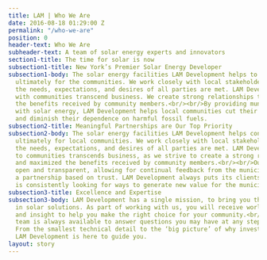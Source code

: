 ```yaml
---
title: LAM | Who We Are
date: 2016-08-18 01:29:00 Z
permalink: "/who-we-are"
position: 0
header-text: Who We Are
subheader-text: A team of solar energy experts and innovators
section1-title: The time for solar is now
subsection1-title: New York’s Premier Solar Energy Developer
subsection1-body: The solar energy facilities LAM Development helps to develop are
  ultimately for the communities. We work closely with local stakeholders to ensure
  the needs, expectations, and desires of all parties are met. LAM Development’s connections
  with communities transcend business. We create strong relationships to maximize
  the benefits received by community members.<br/><br/>By providing municipal governments
  with solar energy, LAM Development helps local communities cut their energy costs
  and diminish their dependence on harmful fossil fuels.
subsection2-title: Meaningful Partnerships are Our Top Priority
subsection2-body: The solar energy facilities LAM Development helps construct are
  ultimately for local communities. We work closely with local stakeholders to ensure
  the needs, expectations, and desires of all parties are met. LAM Development’s relation
  to communities transcends business, as we strive to create a strong relationship
  and maximized the benefits received by community members.<br/><br/>Our process is
  open and transparent, allowing for continual feedback from the municipality and
  a partnership based on trust. LAM Development always puts its clients first, and
  is consistently looking for ways to generate new value for the municipality.
subsection3-title: Excellence and Expertise
subsection3-body: LAM Development has a single mission, to bring you the very best
  in solar solutions. As part of working with us, you will receive world-class advice
  and insight to help you make the right choice for your community.<br/><br/>Our experienced
  team is always available to answer questions you may have at any step in the process.
  From the smallest technical detail to the ‘big picture’ of why invest in solar energy,
  LAM Development is here to guide you.
layout: story
---
```


